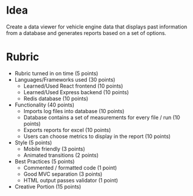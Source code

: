 Idea
====

Create a data viewer for vehicle engine data that displays past information from a database
and generates reports based on a set of options.

Rubric 
======

- Rubric turned in on time (5 points)
- Languages/Frameworks used (30 points)
	- Learned/Used React frontend (10 points)
	- Learned/Used Express backend (10 points)
	- Redis database (10 points)
- Functionality (40 points)
	- Imports log files into database (10 points)
	- Database contains a set of measurements for every file / run (10 points)
	- Exports reports for excel (10 points)
	- Users can choose metrics to display in the report (10 points)
- Style (5 points)
	- Mobile friendly (3 points)
	- Animated transitions (2 points)
- Best Practices (5 points)
	- Commented / formatted code (1 point)
	- Good MVC separation (3 points)
	- HTML output passes validator (1 point)
- Creative Portion (15 points)
